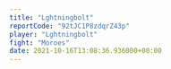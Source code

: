 ```yaml
---
title: "Lghtningbolt"
reportCode: "92tJC1P8zdqrZ43p"
player: "Lghtningbolt"
fight: "Moroes"
date: 2021-10-16T13:08:36.936000+00:00
---
```

